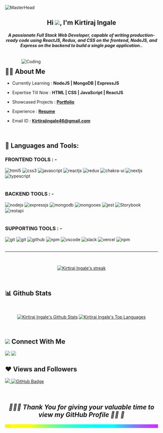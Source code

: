 ![MasterHead](https://media.licdn.com/dms/image/C4D16AQFVHKcQS7XlXg/profile-displaybackgroundimage-shrink_350_1400/0/1658908414246?e=1677110400&v=beta&t=XUf8WaztJAlTjVEa5XXRNFk-21TlQ50GQJgmQX2dHoo)

<h2 align="center">Hi <img src="https://raw.githubusercontent.com/MartinHeinz/MartinHeinz/master/wave.gif" width="30px">, I'm Kirtiraj Ingale</h2>
<h4 align="center"><i>A passionate Full Stack Web Developer, capable of writing production-ready code using ReactJS, Redux, and CSS on the frontend, NodeJS, and Express on the backend to build a single page application..</i></h4>

<br/>


<img src="https://www.aalpha.net/wp-content/uploads/2020/12/full-stack-development.gif" align="right" alt="Coding" width="450"  alt="error"/>

## 🙋‍♂️ **About Me** 

-  Currently Learning : **NodeJS | MongoDB | ExpressJS**
  
-  Expertise Till Now :  **HTML | CSS | JavaScript | ReactJS**

-  Showcased Projects  : **[Portfolio](https://kirtirajingale.github.io/)**
  
-  Experience :  **[Resume](https://drive.google.com/file/d/1gjSw_aMA140Zr1TdlnI15YsFTYaNhZ3P/view?usp=sharing)**

-  Email ID :  **Kirtirajingale46@gmail.com**

<br/>

## 🚀 **Languages and Tools:**
<div>
 <div ><h3>FRONTEND TOOLS : -</h3>
 <img src="https://img.shields.io/badge/html5-ff7043.svg?style=for-the-badge&logo=html5&logoColor=white" align="center" alt="html5">
 <img src = "https://img.shields.io/badge/css3-%231572B6.svg?style=for-the-badge&logo=css3&logoColor=white" align="center" alt="css3">
 <img src ="https://img.shields.io/badge/javascript-%23323330.svg?style=for-the-badge&logo=javascript&logoColor=%23F7DF1E" align="center" alt="javascript">
 <img src="https://img.shields.io/badge/React-20232A?style=for-the-badge&logo=react&logoColor=61DAFB"  align="center" alt="reactjs" />
 <img src="https://img.shields.io/badge/Redux-593D88?style=for-the-badge&logo=redux&logoColor=white"  align="center" alt="redux" />
 <img src = "https://img.shields.io/badge/chakra ui-00bcd4.svg?style=for-the-badge&logo=chakraui&logoColor=white" align="center" alt="chakra-ui"/>
 <img src="https://img.shields.io/badge/nextjs-20232A.svg?style=for-the-badge&logo=Next.js&logoColor=white" align="center" alt="nextjs"/> 
 <img src ="https://img.shields.io/badge/typescript-4A154B.svg?style=for-the-badge&logo=typescript&logoColor=%23F7DF1E" align="center" alt="typescript">
</div>

<br/>
  
  <div><h3>BACKEND TOOLS : -</h3> 
<img src="https://img.shields.io/badge/Node.js-2e7d32?style=for-the-badge&logo=nodedotjs&logoColor=white" align="center" alt="nodejs" />
<img src="https://img.shields.io/badge/Express.js-20232A?style=for-the-badge&logo=express&logoColor=white" align="center" alt="expressjs"/>
<img src="https://img.shields.io/badge/MongoDB-4caf50?style=for-the-badge&logo=mongodb&logoColor=white" align="center" alt="mongodb"/>
<img src="https://img.shields.io/badge/Mongooes-%23323330?style=for-the-badge&logo=fastify&logoColor=red" align="center" alt="mongooes" />
<img src ="https://img.shields.io/badge/Jest-20232A.svg?style=for-the-badge&logo=jest&logoColor=%23F7DF1E" align="center" alt="jest">
<img src ="https://img.shields.io/badge/storybook-%23323330.svg?style=for-the-badge&logo=storybook&logoColor=%23F7DF1E" align="center" alt="Storybook">
<img src="https://img.shields.io/badge/rest api-20232A.svg?style=for-the-badge&logo=flask&logoColor=white" align="center" alt="restapi"/> 
 </div>
  
<br/>
  
  <div ><h3>SUPPORTING TOOLS : -</h3> 
   <img src="https://img.shields.io/badge/netlify-%23323330.svg?style=for-the-badge&logo=netlify&logoColor=#00C7B7" align="center" alt="git"/>
   <img src="https://img.shields.io/badge/Git-20232A?style=for-the-badge&logo=git&logoColor=orange"  align="center" alt="git"/>
   <img src="https://img.shields.io/badge/GitHub-4A154B?style=for-the-badge&logo=github&logoColor=white"  align="center" alt="github"/>
   <img src = "https://img.shields.io/badge/NPM-20232A.svg?style=for-the-badge&logo=npm&logoColor=red" align="center" alt="npm">
   <img src="https://img.shields.io/badge/Visual%20Studio-5C2D91.svg?style=for-the-badge&logo=visual-studio&logoColor=blue"  align="center" alt="vscode"/>
   <img src="https://img.shields.io/badge/Slack-4A154B?style=for-the-badge&logo=slack&logoColor=fdd835" align="center" alt="slack"/>
    <img src = "https://img.shields.io/badge/Vercel-20232A.svg?style=for-the-badge&logo=vercel&logoColor=white" align="center" alt="vercel">
      <img src = "https://img.shields.io/badge/codesandbox-%23323330.svg?style=for-the-badge&logo=codesandbox&logoColor=white" align="center" alt="npm">
 </div>
</div>

<br/>
  <hr/>
<br/>
  
<p align="center">
    <a href="https://github.com/kirtirajingale/github-readme-streak-stats">
        <img width="650px" title="🔥 Get streak stats for your profile at git.io/streak-stats" alt="Kirtiraj Ingale's streak" src="https://github-readme-streak-stats.herokuapp.com/?user=kirtirajingale&theme=black-ice&hide_border=true&stroke=0000&background=141B29" />
    </a>
</p>
 
<br/>
  
  
## 📊 **Github Stats**

<br/>
 
  <p align="center">
    <a href="https://github.com/kirtirajingale/github-readme-stats"><img width="500px" alt="Kirtiraj Ingale's Github Stats" src="https://github-readme-stats.vercel.app/api?username=kirtirajingale&show_icons=true&count_private=true&theme=react&hide_border=true&bg_color=141B29" /></a>
  <a href="https://github.com/kirtirajingale/github-readme-stats"><img width="500px" height="215px" alt="Kirtiraj Ingale's Top Languages" src="https://github-readme-stats.vercel.app/api/top-langs/?username=kirtirajingale&langs_count=8&count_private=true&layout=compact&theme=react&hide_border=true&bg_color=141B29" /></a>
  </p>
  
<br/>

##  <img src='https://raw.githubusercontent.com/rahulbanerjee26/githubProfileReadmeGenerator/main/gifs/handShake.gif' width="60">  **Connect With Me**

<p align="left">
<a href = "https://linkedin.com/in/kirtiraj-ingale"><img width="40px" src="https://img.icons8.com/fluent/48/000000/linkedin.png"/></a>
<a href = "https://twitter.com/kirtiraj_ingale"><img width="40px" src="https://img.icons8.com/fluent/48/000000/twitter.png"/></a>
</p>
  
## ❤ **Views and Followers**
  
<a href="https://github.com/kirtirajingale/github-profile-views-counter">
    <img width="150px" src="https://komarev.com/ghpvc/?username=kirtirajingale">
</a>
<a href="https://github.com/kirtirajingale?tab=followers">
  <img width="150px" src="https://img.shields.io/github/followers/kirtirajingale?label=Followers&style=social" alt="GitHub Badge">
</a>

<br/>
<br/>
<br/>

<h2 align="center"><i> 🚀🙋‍♂️ Thank You for giving your valuable time to view my GitHub Profile 🙋‍♂️ 🚀</i></h2>

<img src="https://raw.githubusercontent.com/khoa083/khoa/main/Khoa_ne/img/Rainbow.gif" width="100%" height="12px">

